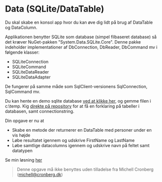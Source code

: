 ﻿# Data (SQLite/DataTable)

Du skal skabe en konsol app hvor du kan øve dig lidt på brug af DataTable og DataColumn.

Applikationen benytter SQLite som database (simpel filbaseret database) så det kræver NuGet-pakken "System.Data.SQLite.Core". Denne pakke
indeholder implementationer af DbConnection, DbReader, DbCommand mv i følgende klasser:

- SQLiteConnection
- SQLiteCommand
- SQLiteDataReader
- SQLiteDataAdapter

De fungerer på samme måde som SqlClient-versionens SqlConnection, SqlCommand mv.

Du kan hente en demo sqlite database [ved at klikke her](https://github.com/devcronberg/undervisning-db-sqlite/raw/master/db-download/people.db), og gemme filen i c:\temp. Kig [direkte på repository](https://github.com/devcronberg/undervisning-db-sqlite#sqlite-demo-database) for at få en forklaring på tabeller i databasen, samt connectionstring.

Din opgave er nu at 

- Skabe en metode der returnerer en DataTable med personer under en vis højde
- Løbe resultatet igennem og udskrive FirstName og LastName
- Løbe samtlige datacolumns igennem og udskrive navn på feltet samt datatypen

Se min løsning [her](https://github.com/devcronberg/undervisning-cs-opgaver/blob/master/data-datatable-sqlite/Program.cs)

<!-- footerstart -->
> Denne opgave må ikke benyttes uden tilladelse fra Michell Cronberg (michell@cronberg.dk)
<!-- footerslut -->
